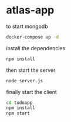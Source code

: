 # atlas-app

to start mongodb 
```bash
docker-compose up -d
```
install the dependencies
```bash
npm install
```

then start the server
```bash
node server.js
```

finally start the client
```bash
cd todoapp
npm install
npm start
```

